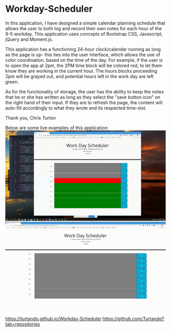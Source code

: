 # Workday-Scheduler

In this application, I have designed a simple calendar planning schedule that allows the user to both log and record their own notes for each hour of the 9-5 workday. This application uses concepts of Bootstrap CSS, Javascript, jQuery and Moment.js. 

This application has a functioning 24-hour clock/calendar running as long as the page is up- this ties into the user interface, which allows the use of color coordination, based on the time of the day. For example, if the user is to open the app at 2pm, the 2PM time block will be colored red, to let them know they are working in the current hour. The hours blocks proceeding 2pm will be grayed out, and potential hours left in the work day are left green. 

As for the functionality of storage, the user has the ability to keep the notes that he or she has written as long as they select the "save button icon" on the right hand of their input. If they are to refresh the page, the content will auto-fill accordingly to what they wrote and its respected time-slot. 

Thank you,
Chris Turton

Below are some live examples of this application:
![](workdayschedulerdemo.gif) ![](workdayschedulerdemo2.gif)


https://turtando.github.io/Workday-Scheduler
https://github.com/Turtando?tab=repositories